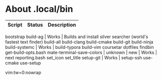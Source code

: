 About .local/bin
================

Script | Status | Description
------ | ------ | -----------
bootstrap
build-ag | Works | Builds and install silver searcher (world's fastest text finder)
build-all
build-clang
build-cmake
build-git
build-ninja
build-systemc | Works |
build-typora
build-vim
coursetar
dotfiles
findbin
get-build-opts.bash
mate-terminal-save-colors | unknown |
new          | Works |
next
reporting.bash
set_icon
set_title
setup-git | Works | 
setup-ssh
use-cmake
use-setup

vim:tw=0:nowrap
